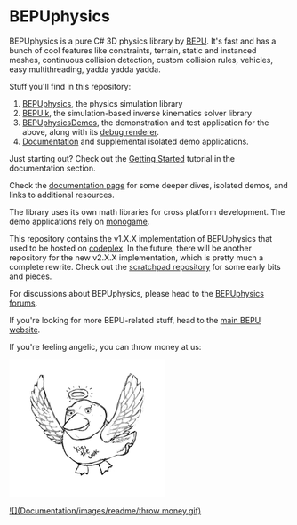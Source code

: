 # BEPUphysics

BEPUphysics is a pure C# 3D physics library by [BEPU](http://bepuphysics.com). It's fast and has a bunch of cool features like constraints, terrain, static and instanced meshes, continuous collision detection, custom collision rules, vehicles, easy multithreading, yadda yadda yadda.

Stuff you'll find in this repository:

1. [BEPUphysics](BEPUphysics), the physics simulation library
2. [BEPUik](BEPUik), the simulation-based inverse kinematics solver library
3. [BEPUphysicsDemos](BEPUphysicsDemos), the demonstration and test application for the above, along with its [debug renderer](BEPUphysicsDrawer).
4. [Documentation](Documentation/Documentation.md) and supplemental isolated demo applications.

Just starting out? Check out the [Getting Started](Documentation/GettingStarted.md) tutorial in the documentation section.

Check the [documentation page](Documentation/Documentation.md) for some deeper dives, isolated demos, and links to additional resources.

The library uses its own math libraries for cross platform development. The demo applications rely on [monogame](http://www.monogame.net/).

This repository contains the v1.X.X implementation of BEPUphysics that used to be hosted on [codeplex](https://bepuphysics.codeplex.com/). In the future, there will be another repository for the new v2.X.X implementation, which is pretty much a complete rewrite. Check out the [scratchpad repository](https://github.com/RossNordby/scratchpad) for some early bits and pieces.

For discussions about BEPUphysics, please head to the [BEPUphysics forums](http://www.bepu-games.com/forum).

If you're looking for more BEPU-related stuff, head to the [main BEPU website](http://bepuphysics.com).

If you're feeling angelic, you can throw money at us:

![](Documentation/images/readme/angelduck.png)

[![](Documentation/images/readme/throw money.gif)](https://www.paypal.com/cgi-bin/webscr?cmd=_donations&business=contact%40bepuentertainment%2ecom&lc=US&item_name=BEPUphysics&no_note=0¤cy_code=USD&bn=PP%2dDonationsBF%3abtn_donate_LG%2egif%3aNonHostedGuest)
